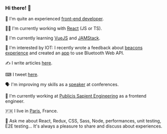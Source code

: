 ### Hi there! 👋


👵 I'm quite an experienced [front-end developer](https://www.linkedin.com/in/jenniferproust/).

👩‍💻 I'm currently working with [React](https://en.reactjs.org/) (JS or TS).

🎒 I'm currently learning [VueJS](https://vuejs.org/) and [JAMStack](https://jamstack.wtf/).

🧐 I'm interested by IOT: I recently wrote a feedback about [beacons experience](https://medium.com/xebia-france/iot-molkky-beacons-ble-node-104217633109) and created an [app](https://www.heart-rate-tracker.app/) to use Bluetooth Web API.

✍️ I write articles [here](https://medium.com/@proustibat).

⌨ I tweet [here](https://twitter.com/proustibat).

🗣 I'm improving my skills as a [speaker](https://www.youtube.com/watch?v=VKxxyyLnkeY) at conferences.

🏢 I'm currently working at [Publicis Sapient Engineering](https://www.publicissapient.fr/services/technology-engineering) as a frontend engineer.

🇫🇷 I live in [Paris](https://goo.gl/maps/quHaGj15ju2nEHma9), France.

💬 Ask me about React, Redux, CSS, Sass, Node, performances, unit testing, E2E testing... 
It's always a pleasure to share and discuss about experiences.

<!--
**proustibat/proustibat** is a ✨ _special_ ✨ repository because its `README.md` (this file) appears on your GitHub profile.

Here are some ideas to get you started:

- 🔭 I’m currently working on ...
- 🌱 I’m currently learning ...
- 👯 I’m looking to collaborate on ...
- 🤔 I’m looking for help with ...
- 💬 Ask me about ...
- 📫 How to reach me: ...
- 😄 Pronouns: ...
- ⚡ Fun fact: ...
-->
